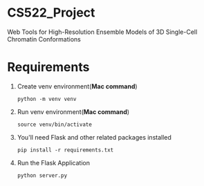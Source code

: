 # CS522_Project
Web Tools for High-Resolution Ensemble Models of 3D Single-Cell Chromatin Conformations

# Requirements
1. Create venv environment(**Mac command**)
   ```
   python -m venv venv
   ```

2. Run venv environment(**Mac command**)
   ```
   source venv/bin/activate
   ```

3. You'll need Flask and other related packages installed
   ```
   pip install -r requirements.txt
   ```

4. Run the Flask Application
   ```
   python server.py
   ```
